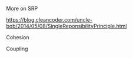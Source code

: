 More on SRP

https://blog.cleancoder.com/uncle-bob/2014/05/08/SingleReponsibilityPrinciple.html



Cohesion



Coupling


